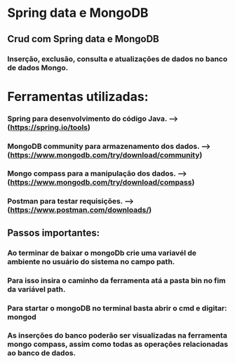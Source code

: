 # Spring data e MongoDB

## Crud com Spring data e MongoDB
### Inserção, exclusão, consulta e atualizações de dados no banco de dados Mongo.

# Ferramentas utilizadas:

### Spring  para desenvolvimento do código Java.    --> (https://spring.io/tools)
### MongoDB community para armazenamento dos dados. --> (https://www.mongodb.com/try/download/community)
### Mongo compass para a manipulação dos dados.     --> (https://www.mongodb.com/try/download/compass)
### Postman para testar requisições.                --> (https://www.postman.com/downloads/)

## Passos importantes:

### Ao terminar de baixar o mongoDb crie uma variavél de ambiente no usuário do sistema no campo path. 
### Para isso insira o caminho da ferramenta atá a pasta bin no fim da variável path.

### Para startar o mongoDB no terminal basta abrir o cmd e digitar: mongod

### As inserções do banco poderão ser visualizadas na ferramenta mongo compass, assim como todas as operações relacionadas ao banco de dados.

